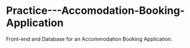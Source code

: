 # Practice---Accomodation-Booking-Application
Front-end and Database for an Accommodation Booking Application.
